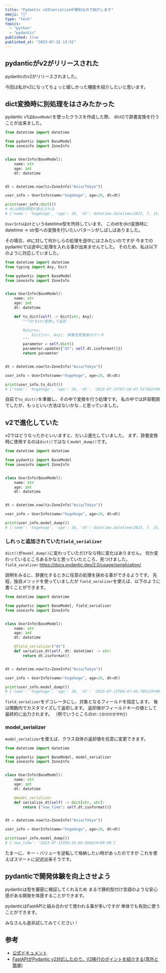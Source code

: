 ```yaml
---
title: "Pydantic v2のserializeが便利なので紹介します"
emoji: "🚀"
type: "tech"
topics:
  - "python"
  - "pydantic"
published: true
published_at: "2023-07-15 13:51"
---
```


## pydanticがv2がリリースされた

pydanticのv2がリリースされました。

今回は私がv2になってちょっと嬉しかった機能を紹介したいと思います。

## dict変換時に別処理をはさみたかった

pydantic v1は`BaseModel`を使ったクラスを作成した際、
dict()で辞書変換を行うことが出来ました。

```python
from datetime import datetime

from pydantic import BaseModel
from zoneinfo import ZoneInfo


class UserInfo(BaseModel):
    name: str
    age: int
    dt: datetime


dt = datetime.now(tz=ZoneInfo("Asia/Tokyo"))

user_info = UserInfo(name="hogehoge", age=20, dt=dt)

print(user_info.dict())
# dtは現在時間が表示される
# {'name': 'hogehoge', 'age': 20, 'dt': datetime.datetime(2023, 7, 15, 7, 9, 49, 735299, tzinfo=zoneinfo.ZoneInfo(key='Asia/Tokyo'))}

```

`UserInfo`は`dt`というdatetime型を所持しています。
このdtをdict変換時にdatetime -> str型への変換を行いたいパターンがしばしばありました。

その場合、dtに対して何かしらの処理を途中にはさみたいのですが
今までのpydanticでは途中に処理を入れる事が出来ませんでした。
そのため、私は以下のように対応していました。

```python
from datetime import datetime
from typing import Any, Dict

from pydantic import BaseModel
from zoneinfo import ZoneInfo


class UserInfo(BaseModel):
    name: str
    age: int
    dt: datetime

    def to_dict(self) -> Dict[str, Any]:
        """dtをstr変換して返却

        Returns:
            Dict[str, Any]: 辞書型変換後のデータ
        """
        parameter = self.dict()
        parameter.update({"dt": self.dt.isoformat()})
        return parameter


dt = datetime.now(tz=ZoneInfo("Asia/Tokyo"))

user_info = UserInfo(name="hogehoge", age=20, dt=dt)

print(user_info.to_dict())
# {'name': 'hogehoge', 'age': 20, 'dt': '2023-07-15T07:18:47.517362+09:00'}
```

自前で`to_dict()`を準備し、その中で変換を行う処理です。
私の中では許容範囲でしたが、もっといい方法はないかな…と思っていました。

## v2で進化していた

v2ではどうなったかといいますと、だいぶ進化していました。
まず、辞書変換時に使用するのは`dict()`ではなく`model_dump()`です。

```python
from datetime import datetime

from pydantic import BaseModel
from zoneinfo import ZoneInfo


class UserInfo(BaseModel):
    name: str
    age: int
    dt: datetime


dt = datetime.now(tz=ZoneInfo("Asia/Tokyo"))

user_info = UserInfo(name="hogehoge", age=20, dt=dt)

print(user_info.model_dump())
# {'name': 'hogehoge', 'age': 20, 'dt': datetime.datetime(2023, 7, 15, 7, 21, 3, 704288, tzinfo=zoneinfo.ZoneInfo(key='Asia/Tokyo'))}
```

### しれっと追加されていた`field_serializer`

`dict()`が`model_dump()`に変わっていただけなら特に変化はありません。
何か変わっているところあるかなと思っていたところ、見つけました。
`field_seralizer`
https://docs.pydantic.dev/2.0/usage/serialization/

説明をみるに、辞書化するときに任意の処理を挟める事ができるようです。
先程、独自メソッドを使っていましたが
`field_seralizer`を使えば、以下のように書くことができます。

```python
from datetime import datetime

from pydantic import BaseModel, field_serializer
from zoneinfo import ZoneInfo


class UserInfo(BaseModel):
    name: str
    age: int
    dt: datetime

    @field_serializer("dt")
    def serialize_dt(self, dt: datetime) -> str:
        return dt.isoformat()


dt = datetime.now(tz=ZoneInfo("Asia/Tokyo"))

user_info = UserInfo(name="hogehoge", age=20, dt=dt)

print(user_info.model_dump())
# {'name': 'hogehoge', 'age': 20, 'dt': '2023-07-15T09:47:44.789119+09:00'}
```

`field_serializer`をデコレータにし、対象となるフィールドを指定します。
後は関数内でカスタマイズして返却します。
返却値がフィールドキーの値として最終的に出力されます。
（例でいうところの`dt:{日付の文字列}`）

### model_serializer

`model_serializer`を使えば、クラス自体の返却値を任意に変更できます。

```python
from datetime import datetime

from pydantic import BaseModel, model_serializer
from zoneinfo import ZoneInfo


class UserInfo(BaseModel):
    name: str
    age: int
    dt: datetime

    @model_serializer
    def serialize_dt(self) -> dict[str, str]:
        return {"now_time": self.dt.isoformat()}


dt = datetime.now(tz=ZoneInfo("Asia/Tokyo"))

user_info = UserInfo(name="hogehoge", age=20, dt=dt)

print(user_info.model_dump())
# {'now_time': '2023-07-15T09:55:08.056624+09:00'}
```

たまーに、キー・バリューを逆転して格納したい時があったのですが
これを使えばスマートに記述出来そうです。

## pydanticで開発体験を向上させよう

pydanticは型を厳密に検証してくれるため
まるで静的型付け言語のような安心感がある開発を体感することができます。

pydanticはFastAPIと組み合わせて使われる事が多いですが
単体でも有効に使うことができます。

みなさんも是非試してみてください！

## 参考

- [公式ドキュメント](https://docs.pydantic.dev/2.0/)
- [FastAPIがPydantic v2対応したので、V2移行のポイントを紹介する(意外と簡単)](https://zenn.dev/tk_resilie/articles/fastapi0100_pydanticv2)
